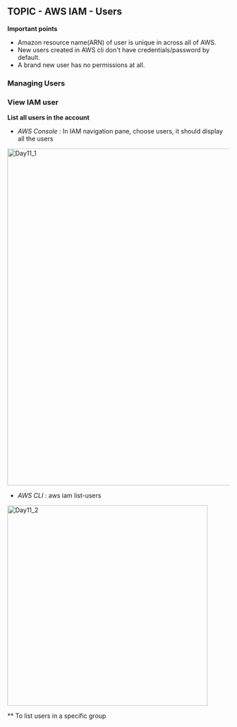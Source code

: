 ## TOPIC - AWS IAM - Users 

**Important points**

- Amazon resource name(ARN) of user is unique in across all of AWS.
- New users created in AWS cli don't have credentials/password by default. 
- A brand new user has no permissions at all.

### Managing Users

### View IAM user

**List all users in the account**

- *AWS Console* : In IAM navigation pane, choose users, it should display all the users

<img width="763" alt="Day11_1" src="https://user-images.githubusercontent.com/44376898/91132193-f8e20680-e661-11ea-981e-b2190a8fbeeb.png">

- *AWS CLI* : aws iam list-users

<img width="454" alt="Day11_2" src="https://user-images.githubusercontent.com/44376898/91133817-6d1caa00-e662-11ea-9c02-5b8101b8c985.png">

** To list users in a specific group
